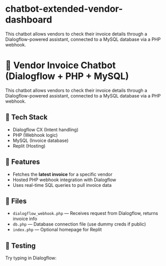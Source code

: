 # chatbot-extended-vendor-dashboard
This chatbot allows vendors to check their invoice details through a Dialogflow-powered assistant, connected to a MySQL database via a PHP webhook.
# 💬 Vendor Invoice Chatbot (Dialogflow + PHP + MySQL)

This chatbot allows vendors to check their invoice details through a Dialogflow-powered assistant, connected to a MySQL database via a PHP webhook.

## 🔧 Tech Stack
- Dialogflow CX (Intent handling)
- PHP (Webhook logic)
- MySQL (Invoice database)
- Replit (Hosting)

## 🚀 Features
- Fetches the **latest invoice** for a specific vendor
- Hosted PHP webhook integration with Dialogflow
- Uses real-time SQL queries to pull invoice data

## 📁 Files
- `dialogflow_webhook.php` — Receives request from Dialogflow, returns invoice info
- `db.php` — Database connection file (use dummy creds if public)
- `index.php` — Optional homepage for Replit

## 🧪 Testing
Try typing in Dialogflow:
